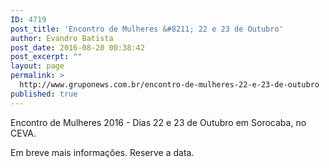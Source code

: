 ```yaml
---
ID: 4719
post_title: 'Encontro de Mulheres &#8211; 22 e 23 de Outubro'
author: Evandro Batista
post_date: 2016-08-20 00:38:42
post_excerpt: ""
layout: page
permalink: >
  http://www.gruponews.com.br/encontro-de-mulheres-22-e-23-de-outubro
published: true
---
```

Encontro de Mulheres 2016 - Dias 22 e 23 de Outubro em Sorocaba, no CEVA.

Em breve mais informações. Reserve a data.